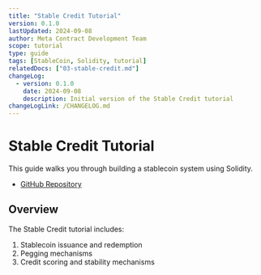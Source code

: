 ```yaml
---
title: "Stable Credit Tutorial"
version: 0.1.0
lastUpdated: 2024-09-08
author: Meta Contract Development Team
scope: tutorial
type: guide
tags: [StableCoin, Solidity, tutorial]
relatedDocs: ["03-stable-credit.md"]
changeLog:
  - version: 0.1.0
    date: 2024-09-08
    description: Initial version of the Stable Credit tutorial
changeLogLink: /CHANGELOG.md
---
```


# Stable Credit Tutorial

This guide walks you through building a stablecoin system using Solidity.

- [GitHub Repository](https://github.com/ecdysisxyz/StableCredit)

## Overview

The Stable Credit tutorial includes:

1. Stablecoin issuance and redemption
2. Pegging mechanisms
3. Credit scoring and stability mechanisms
